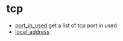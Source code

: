 ﻿# tcp



+ [port_in_used](tcp/port_in_used.1) get a list of tcp port in used
+ [local_address](tcp/local_address.1) 
